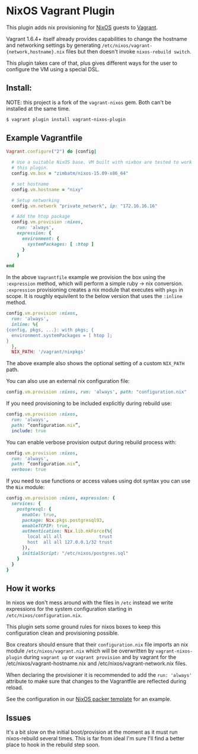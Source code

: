 # NixOS Vagrant Plugin

This plugin adds nix provisioning for [NixOS](http://nixos.org) guests to
[Vagrant](http://www.vagrantup.com).

Vagrant 1.6.4+ itself already provides capabilities to change the hostname and
networking settings by generating `/etc/nixos/vagrant-{network,hostname}.nix`
files but then doesn't invoke `nixos-rebuild switch`.

This plugin takes care of that, plus gives different ways for the user to
configure the VM using a special DSL.

## Install:

NOTE: this project is a fork of the `vagrant-nixos` gem. Both can't be
      installed at the same time.

```bash
$ vagrant plugin install vagrant-nixos-plugin
```

## Example Vagrantfile

```ruby
Vagrant.configure("2") do |config|

  # Use a suitable NixOS base. VM built with nixbox are tested to work with
  # this plugin.
  config.vm.box = "zimbatm/nixos-15.09-x86_64"

  # set hostname
  config.vm.hostname = "nixy"

  # Setup networking
  config.vm.network "private_network", ip: "172.16.16.16"

  # Add the htop package
  config.vm.provision :nixos,
    run: 'always',
    expression: {
      environment: {
        systemPackages: [ :htop ]
      }
    }

end
```

In the above `Vagrantfile` example we provision the box using the
`:expression` method, which will perform a simple ruby -> nix conversion.
`:expression` provisioning creates a nix module that executes with `pkgs` in
scope. It is roughly equivilent to the below version that uses the `:inline`
method.

```ruby
config.vm.provision :nixos,
  run: 'always',
  inline: %{
{config, pkgs, ...}: with pkgs; {
  environment.systemPackages = [ htop ];
}
  },
  NIX_PATH: '/vagrant/nixpkgs'
```

The above example also shows the optional setting of a custom `NIX_PATH` path.

You can also use an external nix configuration file:

```ruby
config.vm.provision :nixos, run: 'always', path: "configuration.nix"
```

If you need provisioning to be included explicitly during rebuild use:

```ruby
config.vm.provision :nixos,
  run: 'always',
  path: “configuration.nix”,
  include: true
```

You can enable verbose provision output during rebuild process with:

```ruby
config.vm.provision :nixos,
  run: 'always',
  path: “configuration.nix”,
  verbose: true
```

If you need to use functions or access values using dot syntax you can use the
`Nix` module:

```ruby
config.vm.provision :nixos, expression: {
  services: {
    postgresql: {
      enable: true,
      package: Nix.pkgs.postgresql93,
      enableTCPIP: true,
      authentication: Nix.lib.mkForce(%{
        local all all              trust
        host  all all 127.0.0.1/32 trust
      }),
      initialScript: "/etc/nixos/postgres.sql"
    }
  }
}
```


## How it works

In nixos we don't mess around with the files in `/etc` instead we write
expressions for the system configuration starting in
`/etc/nixos/configuration.nix`.

This plugin sets some ground rules for nixos boxes to keep this configuration
clean and provisioning possible.

Box creators should ensure that their `configuration.nix` file imports an nix
module `/etc/nixos/vagrant.nix` which will be overwritten by
`vagrant-nixos-plugin` during `vagrant up` or `vagrant provision` and by
vagrant for the /etc/nixos/vagrant-hostname.nix and
/etc/nixos/vagrant-network.nix files.

When declaring the provisioner it is recommended to add the `run: 'always'`
attribute to make sure that changes to the Vagrantfile are reflected during
reload.

See the configuration in our
[NixOS packer template](http://github.com/zimbatm/nixbox) for an example.

## Issues

It's a bit slow on the initial boot/provision at the moment as it must run
nixos-rebuild several times. This is far from ideal I'm sure I'll find a
better place to hook in the rebuild step soon.

